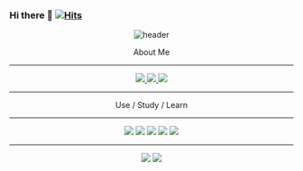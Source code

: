 ### Hi there 👋 [![Hits](https://hits.seeyoufarm.com/api/count/incr/badge.svg?url=https%3A%2F%2Fgithub.com%2FGardener-Soul&count_bg=%230E80AE&title_bg=%239020DF&icon=&icon_color=%23E7E7E7&title=Visit&edge_flat=false)](https://hits.seeyoufarm.com)
<div align="center">
  
  ![header](https://capsule-render.vercel.app/api?type=cylinder&color=000000&height=150&section=header&text=Gardener_박은수&fontColor=ffffff&fontSize=70&animation=fadeIn&fontAlignY=55)
</div>

<p align="center">About Me</p>
<hr>
<div  align="center">
  <a href="https://velog.io/@gardener/posts" target="_blank">
    <img src="https://img.shields.io/badge/Velog-20C997?style=for-the-badge&logo=Velog&logoColor=white" />
  </a>
  <a href="https://blog.naver.com/str-pes" target="_blank">
    <img src="https://img.shields.io/badge/Naver Blog-03C75A?style=for-the-badge&logo=Naver&logoColor=white"/>
  </a>
  <a href="https://www.instagram.com/gardener_soul/" target="_blank">
    <img src="https://img.shields.io/badge/Instagram-E4405F?style=for-the-badge&logo=instagram&logoColor=white" />
  </a>
</div>

<hr>

<p align="center">Use / Study / Learn</p>
<hr>
<div align="center">
  <img src="https://img.shields.io/badge/JAVA-007396?style=for-the-badge&logo=JAVA&logoColor=white">
  <img src="https://img.shields.io/badge/JSS-F7DF1E?style=for-the-badge&logo=JSS&logoColor=black">
  <img src="https://img.shields.io/badge/Spring-6DB33F?style=for-the-badge&logo=Spring&logoColor=white">
  <img src="https://img.shields.io/badge/MySQL-4479A1?style=for-the-badge&logo=MySQL&logoColor=white">
  <img src="https://img.shields.io/badge/github-181717?style=for-the-badge&logo=github&logoColor=white">
</div>
<hr>

<p align="center">
  <img src="https://github-readme-stats.vercel.app/api?username=Gardener-Soul&show_icons=true&theme=radical" />
  <img src="http://mazassumnida.wtf/api/v2/generate_badge?boj=wbypes18" />
</p>
